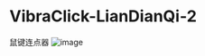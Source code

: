 # VibraClick-LianDianQi-2
鼠键连点器
![image](https://github.com/Jehoash/VibraClick-LianDianQi-2/blob/master/Sample.png)
